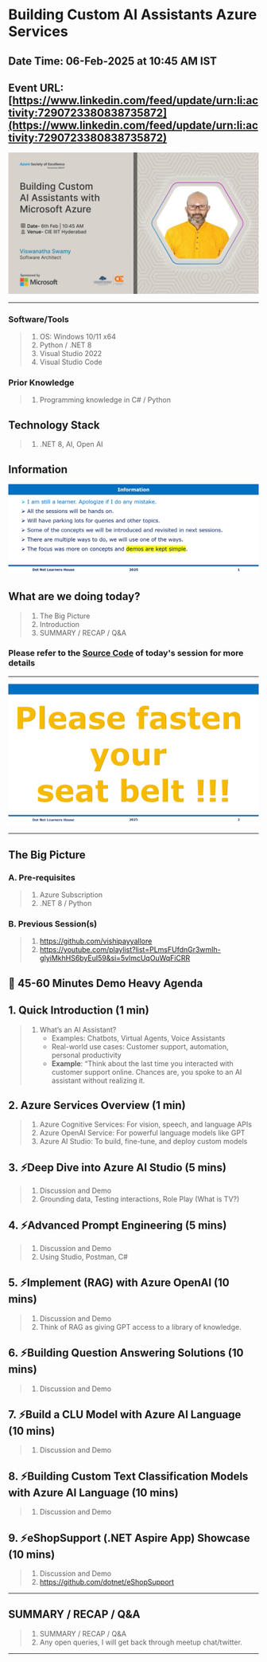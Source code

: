 # Building Custom AI Assistants Azure Services

## Date Time: 06-Feb-2025 at 10:45 AM IST

## Event URL: [https://www.linkedin.com/feed/update/urn:li:activity:7290723380838735872](https://www.linkedin.com/feed/update/urn:li:activity:7290723380838735872)

<!-- ## YouTube URL: [https://www.youtube.com/watch?v=BtnhSKjRNWg](https://www.youtube.com/watch?v=BtnhSKjRNWg) -->

![Viswanatha Swamy P K |150x150](./Documentation/Images/ViswanathaSwamyPK.PNG)

---

### Software/Tools

> 1. OS: Windows 10/11 x64
> 1. Python / .NET 8
> 1. Visual Studio 2022
> 1. Visual Studio Code

### Prior Knowledge

> 1. Programming knowledge in C# / Python

## Technology Stack

> 1. .NET 8, AI, Open AI

## Information

![Information | 100x100](../Documentation/Images/Information.PNG)

## What are we doing today?

> 1. The Big Picture
> 1. Introduction
> 1. SUMMARY / RECAP / Q&A

### Please refer to the [**Source Code**](https://github.com/Swamy-s-Tech-Skills-Academy/learn-ai-102-code) of today's session for more details

---

![Information | 100x100](../Documentation/Images/SeatBelt.PNG)

---

## The Big Picture

### A. Pre-requisites

> 1. Azure Subscription
> 1. .NET 8 / Python

### B. Previous Session(s)

> 1. <https://github.com/vishipayyallore>
> 1. <https://youtube.com/playlist?list=PLmsFUfdnGr3wmIh-glyiMkhHS6byEuI59&si=5vlmcUqOuWqFiCRR>

## 🚀 45-60 Minutes Demo Heavy Agenda

## 1. Quick Introduction (1 min)

> 1. What’s an AI Assistant?
>    - Examples: Chatbots, Virtual Agents, Voice Assistants
>    - Real-world use cases: Customer support, automation, personal productivity
>    - **Example**: “Think about the last time you interacted with customer support online. Chances are, you spoke to an AI assistant without realizing it.

## 2. Azure Services Overview (1 min)

> 1. Azure Cognitive Services: For vision, speech, and language APIs
> 1. Azure OpenAI Service: For powerful language models like GPT
> 1. Azure AI Studio: To build, fine-tune, and deploy custom models

## 3. ⚡Deep Dive into Azure AI Studio (5 mins)

> 1. Discussion and Demo
> 1. Grounding data, Testing interactions, Role Play (What is TV?)

## 4. ⚡Advanced Prompt Engineering (5 mins)

> 1. Discussion and Demo
> 1. Using Studio, Postman, C#

## 5. ⚡Implement (RAG) with Azure OpenAI (10 mins)

> 1. Discussion and Demo
> 1. Think of RAG as giving GPT access to a library of knowledge.

## 6. ⚡Building Question Answering Solutions (10 mins)

> 1. Discussion and Demo

## 7. ⚡Build a CLU Model with Azure AI Language (10 mins)

> 1. Discussion and Demo

## 8. ⚡Building Custom Text Classification Models with Azure AI Language (10 mins)

> 1. Discussion and Demo

## 9. ⚡eShopSupport (.NET Aspire App) Showcase (10 mins)

> 1. Discussion and Demo
> 1. <https://github.com/dotnet/eShopSupport>

---

## SUMMARY / RECAP / Q&A

> 1. SUMMARY / RECAP / Q&A
> 2. Any open queries, I will get back through meetup chat/twitter.

---
